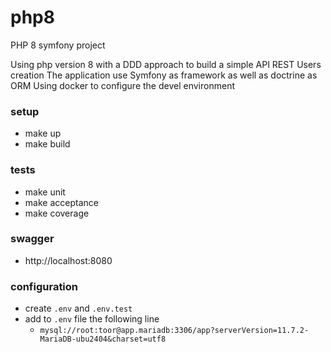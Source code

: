 # php8
PHP 8 symfony project

Using php version 8 with a DDD approach to build a simple API REST Users creation
The application use Symfony as framework as well as doctrine as ORM 
Using docker to configure the devel environment 

### setup

* make up
* make build

### tests
* make unit
* make acceptance
* make coverage

### swagger
* http://localhost:8080

### configuration
* create `.env` and `.env.test`
* add to `.env` file the following line
    * `mysql://root:toor@app.mariadb:3306/app?serverVersion=11.7.2-MariaDB-ubu2404&charset=utf8`